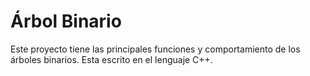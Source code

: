 # Árbol Binario

Este proyecto tiene las principales funciones y comportamiento de los árboles binarios. Esta escrito en el lenguaje C++.